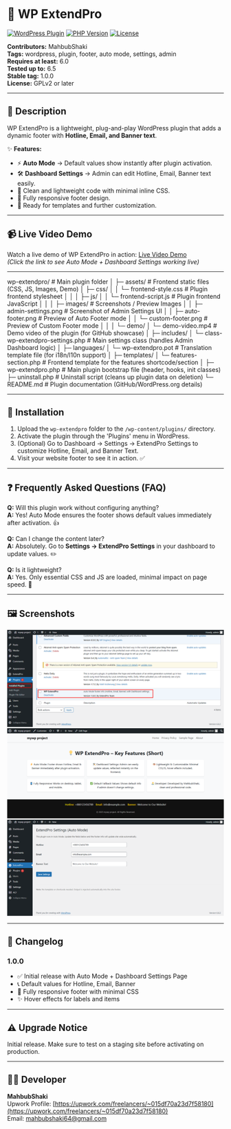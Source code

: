 # 🎉 WP ExtendPro

[![WordPress Plugin](https://img.shields.io/badge/WordPress-6.0+-blue)](https://wordpress.org/)
[![PHP Version](https://img.shields.io/badge/PHP-7.4+-orange)](https://www.php.net/)
[![License](https://img.shields.io/badge/License-GPLv2+-green)](https://www.gnu.org/licenses/gpl-2.0.html)

**Contributors:** MahbubShaki  
**Tags:** wordpress, plugin, footer, auto mode, settings, admin  
**Requires at least:** 6.0  
**Tested up to:** 6.5  
**Stable tag:** 1.0.0  
**License:** GPLv2 or later  

---

## 📌 Description

WP ExtendPro is a lightweight, plug-and-play WordPress plugin that adds a dynamic footer with **Hotline, Email, and Banner text**.

✨ **Features:**
- ⚡ **Auto Mode** → Default values show instantly after plugin activation.
- 🛠️ **Dashboard Settings** → Admin can edit Hotline, Email, Banner text easily.
- 🎨 Clean and lightweight code with minimal inline CSS.
- 📱 Fully responsive footer design.
- 📝 Ready for templates and further customization.

---

## 📹 Live Video Demo

Watch a live demo of WP ExtendPro in action: [Live Video Demo](assets/demo/demo-video.mp4)  
*(Click the link to see Auto Mode + Dashboard Settings working live)*

---
wp-extendpro/                      # Main plugin folder
│
├─ assets/                         # Frontend static files (CSS, JS, Images, Demo)
│   ├─ css/
│   │   └─ frontend-style.css      # Plugin frontend stylesheet
│   │
│   ├─ js/
│   │   └─ frontend-script.js      # Plugin frontend JavaScript
│   │
│   ├─ images/                     # Screenshots / Preview Images
│   │   ├─ admin-settings.png      # Screenshot of Admin Settings UI
│   │   ├─ auto-footer.png         # Preview of Auto Footer mode
│   │   └─ custom-footer.png       # Preview of Custom Footer mode
│   │
│   └─ demo/
│       └─ demo-video.mp4          # Demo video of the plugin (for GitHub showcase)
│
├─ includes/
│   └─ class-wp-extendpro-settings.php   # Main settings class (handles Admin Dashboard logic)
│
├─ languages/
│   └─ wp-extendpro.pot             # Translation template file (for i18n/l10n support)
│
├─ templates/
│   └─ features-section.php         # Frontend template for the features shortcode/section
│
├─ wp-extendpro.php                 # Main plugin bootstrap file (header, hooks, init classes)
├─ uninstall.php                    # Uninstall script (cleans up plugin data on deletion)
└─ README.md                        # Plugin documentation (GitHub/WordPress.org details)

---

## 🚀 Installation

1. Upload the `wp-extendpro` folder to the `/wp-content/plugins/` directory.  
2. Activate the plugin through the 'Plugins' menu in WordPress.  
3. (Optional) Go to Dashboard → Settings → ExtendPro Settings to customize Hotline, Email, and Banner Text.  
4. Visit your website footer to see it in action. ✅

---

## ❓ Frequently Asked Questions (FAQ)

**Q:** Will this plugin work without configuring anything?  
**A:** Yes! Auto Mode ensures the footer shows default values immediately after activation. 👍

**Q:** Can I change the content later?  
**A:** Absolutely. Go to **Settings → ExtendPro Settings** in your dashboard to update values. ✏️

**Q:** Is it lightweight?  
**A:** Yes. Only essential CSS and JS are loaded, minimal impact on page speed. 🚀

---

## 🖼️ Screenshots

![Admin Settings](assets/screenshots/admin-settings.png)
![Auto Footer](assets/screenshots/auto-footer.png)
![Customization Example](assets/screenshots/custom-footer.png)

---

## 📜 Changelog

### 1.0.0
* ✅ Initial release with Auto Mode + Dashboard Settings Page  
* 📞 Default values for Hotline, Email, Banner  
* 📱 Fully responsive footer with minimal CSS  
* ✨ Hover effects for labels and items  

---

## ⚠️ Upgrade Notice

Initial release. Make sure to test on a staging site before activating on production.

---

## 🧑‍💻 Developer

**MahbubShaki**  
Upwork Profile: [https://upwork.com/freelancers/~015df70a23d7f58180](https://upwork.com/freelancers/~015df70a23d7f58180)  
Email: mahbubshaki64@gmail.com
